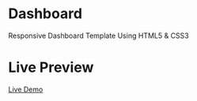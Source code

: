 # Dashboard
Responsive Dashboard Template Using HTML5 &amp; CSS3
# Live Preview
[Live Demo](https://abdelrahmanmohamed78.github.io/Dashboard/)
